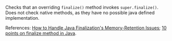 Checks that an overriding `finalize()` method invokes `super.finalize()`. Does not check native methods, as they have no possible java defined implementation.

References: [ How to Handle Java Finalization's Memory-Retention Issues][How to Handle Java Finalization_s Memory-Retention Issues]; [ 10 points on finalize method in Java][10 points on finalize method in Java].


[How to Handle Java Finalization_s Memory-Retention Issues]: https://www.oracle.com/technetwork/java/javamail/finalization-137655.html
[10 points on finalize method in Java]: https://javarevisited.blogspot.com/2012/03/finalize-method-in-java-tutorial.html